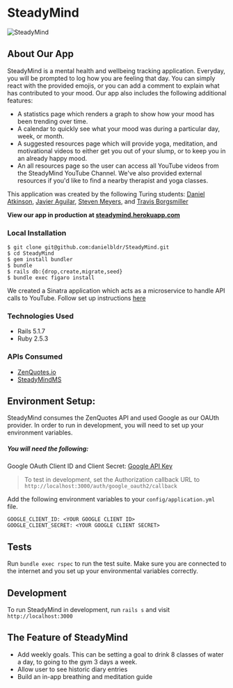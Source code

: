 # SteadyMind
![SteadyMind](https://user-images.githubusercontent.com/50503353/83813815-5e35e500-a67b-11ea-9023-b2ad4c0c141f.png)

## About Our App

SteadyMind is a mental health and wellbeing tracking application. Everyday, you will be prompted to log how you are feeling that day. You can simply react with the provided emojis, or you can add a comment to explain what has contributed to your mood. Our app also includes the following additional features: 
- A statistics page which renders a graph to show how your mood has been trending over time. 
- A calendar to quickly see what your mood was during a particular day, week, or month. 
- A suggested resources page which will provide yoga, meditation, and motivational videos to either get you out of your slump, or to keep you in an already happy mood. 
- An all resources page so the user can access all YouTube videos from the SteadyMind YouTube Channel. We've also provided external resources if you'd like to find a nearby therapist and yoga classes. 

This application was created by the following Turing students: [Daniel Atkinson](https://github.com/danielbldr), [Javier Aguilar](https://github.com/javier-aguilar), [Steven Meyers](https://github.com/SMJ289), and [Travis Borgsmiller](https://github.com/TravisBorgsmiller)

**View our app in production at [steadymind.herokuapp.com](https://steadymind.herokuapp.com/)**

### Local Installation 
```
$ git clone git@github.com:danielbldr/SteadyMind.git   
$ cd SteadyMind 
$ gem install bundler   
$ bundle   
$ rails db:{drop,create,migrate,seed}   
$ bundle exec figaro install  
```

We created a Sinatra application which acts as a microservice to handle API calls to YouTube. Follow set up instructions [here](https://github.com/danielbldr/SteadyMindMS)

### Technologies Used
- Rails 5.1.7
- Ruby 2.5.3

### APIs Consumed
- [ZenQuotes.io](https://zenquotes.io/)
- [SteadyMindMS](https://github.com/danielbldr/SteadyMindMS)

## Environment Setup:
SteadyMind consumes the ZenQuotes API and used Google as our OAUth provider. In order to run in development, you will need to set up your environment variables.

##### You will need the following:
Google OAuth Client ID and Client Secret: [Google API Key](https://developers.google.com/identity/sign-in/web/sign-in)

> To test in development, set the Authorization callback URL to `http://localhost:3000/auth/google_oauth2/callback`

Add the following environment variables to your `config/application.yml` file.

```
GOOGLE_CLIENT_ID: <YOUR GOOGLE CLIENT ID>  
GOOGLE_CLIENT_SECRET: <YOUR GOOGLE CLIENT SECRET>  
```

## Tests
Run `bundle exec rspec` to run the test suite. Make sure you are connected to the internet and you set up your environmental variables correctly. 

## Development
To run SteadyMind in development, run `rails s` and visit `http://localhost:3000`

## The Feature of SteadyMind
- Add weekly goals. This can be setting a goal to drink 8 classes of water a day, to going to the gym 3 days a week.
- Allow user to see historic diary entries 
- Build an in-app breathing and meditation guide
